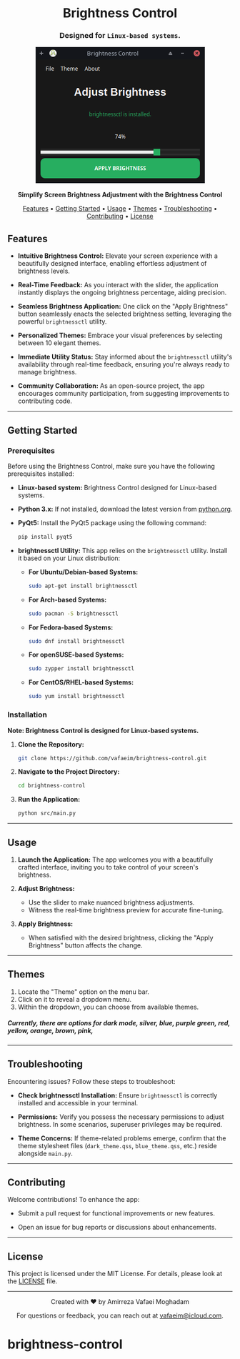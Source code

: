 <h1 align="center">Brightness Control</h1>
<h3 align="center">Designed for <code>Linux-based systems</code>.</h3>
<p align="center">
  <img src="img/app_screenshot.png" alt="App Screenshot">
</p>

<p align="center">
  <strong>Simplify Screen Brightness Adjustment with the Brightness Control</strong>
</p>

<p align="center">
  <a href="#features">Features</a> •
  <a href="#getting-started">Getting Started</a> •
  <a href="#usage">Usage</a> •
  <a href="#themes">Themes</a> •
  <a href="#troubleshooting">Troubleshooting</a> •
  <a href="#contributing">Contributing</a> •
  <a href="#license">License</a>
</p>


## Features

- **Intuitive Brightness Control:** Elevate your screen experience with a beautifully designed interface, enabling effortless adjustment of brightness levels.

- **Real-Time Feedback:** As you interact with the slider, the application instantly displays the ongoing brightness percentage, aiding precision.

- **Seamless Brightness Application:** One click on the "Apply Brightness" button seamlessly enacts the selected brightness setting, leveraging the powerful `brightnessctl` utility.

- **Personalized Themes:** Embrace your visual preferences by selecting between 10 elegant themes.

- **Immediate Utility Status:** Stay informed about the `brightnessctl` utility's availability through real-time feedback, ensuring you're always ready to manage brightness.

- **Community Collaboration:** As an open-source project, the app encourages community participation, from suggesting improvements to contributing code.

---

## Getting Started

### Prerequisites

Before using the Brightness Control, make sure you have the following prerequisites installed:
- **Linux-based system:** Brightness Control designed for Linux-based systems.

- **Python 3.x:** If not installed, download the latest version from [python.org](https://www.python.org/downloads/).

- **PyQt5:** Install the PyQt5 package using the following command:
  ```sh
  pip install pyqt5
  ```

- **brightnessctl Utility:** This app relies on the `brightnessctl` utility. Install it based on your Linux distribution:

  - **For Ubuntu/Debian-based Systems:**
    ```sh
    sudo apt-get install brightnessctl
    ```

  - **For Arch-based Systems:**
    ```sh
    sudo pacman -S brightnessctl
    ```

  - **For Fedora-based Systems:**
    ```sh
    sudo dnf install brightnessctl
    ```

  - **For openSUSE-based Systems:**
    ```sh
    sudo zypper install brightnessctl
    ```

  - **For CentOS/RHEL-based Systems:**
    ```sh
    sudo yum install brightnessctl
    ```



### Installation

**Note: Brightness Control is designed for Linux-based systems.**

1. **Clone the Repository:**
   ```sh
   git clone https://github.com/vafaeim/brightness-control.git
   ```

2. **Navigate to the Project Directory:**
   ```sh
   cd brightness-control
   ```

3. **Run the Application:**
   ```sh
   python src/main.py
   ```

---

## Usage

1. **Launch the Application:**
   The app welcomes you with a beautifully crafted interface, inviting you to take control of your screen's brightness.

2. **Adjust Brightness:**
   - Use the slider to make nuanced brightness adjustments.
   - Witness the real-time brightness preview for accurate fine-tuning.

3. **Apply Brightness:**
   - When satisfied with the desired brightness, clicking the "Apply Brightness" button affects the change.

---

## Themes

  1. Locate the "Theme" option on the menu bar.
  2. Click on it to reveal a dropdown menu.
  3. Within the dropdown, you can choose from available themes.
  ##### Currently, there are options for dark mode, silver, blue, purple green, red, yellow, orange, brown, pink, 

---

## Troubleshooting

Encountering issues? Follow these steps to troubleshoot:

- **Check brightnessctl Installation:** Ensure `brightnessctl` is correctly installed and accessible in your terminal.

- **Permissions:** Verify you possess the necessary permissions to adjust brightness. In some scenarios, superuser privileges may be required.

- **Theme Concerns:** If theme-related problems emerge, confirm that the theme stylesheet files (`dark_theme.qss`, `blue_theme.qss`, etc.) reside alongside `main.py`.

---

## Contributing

Welcome contributions! To enhance the app:

- Submit a pull request for functional improvements or new features.

- Open an issue for bug reports or discussions about enhancements.

---

## License

This project is licensed under the MIT License. For details, please look at the [LICENSE](LICENSE) file.

---

<p align="center">
  Created with ❤️ by Amirreza Vafaei Moghadam
</p>
<p align="center">
  For questions or feedback, you can reach out at
  <a href="mailto:vafaeim@icloud.com">vafaeim@icloud.com</a>.
</p>

# brightness-control
